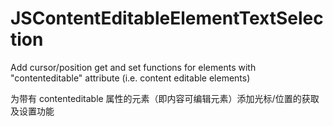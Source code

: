 # JSContentEditableElementTextSelection

Add cursor/position get and set functions for elements with "contenteditable" attribute (i.e. content editable elements)

为带有 contenteditable 属性的元素（即内容可编辑元素）添加光标/位置的获取及设置功能
